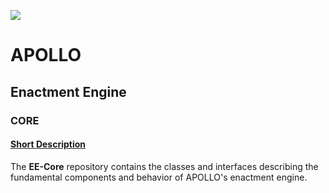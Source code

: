 [![](https://jitpack.io/v/Apollo-Core/EE-Core.svg)](https://jitpack.io/#Apollo-Core/EE-Core)

# APOLLO

## Enactment Engine

### CORE

#### <ins>**Short Description**</ins> 

The **EE-Core** repository contains the classes and interfaces describing the fundamental components and behavior of APOLLO's enactment engine.
